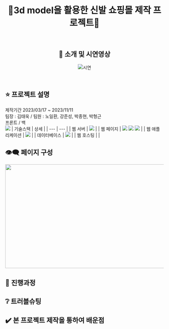 <div align=center>
 
# 👟3d model을 활용한 신발 쇼핑몰 제작 프로젝트:mans_shoe:

<br/>

 
  
## :stars: 소개 및 시연영상
![시연](https://github.com/Github-AppData/Graduation_work/assets/100830409/d2ef2e7b-48d1-4a7e-814e-9ffd9edd696f)

 
<!-- summary 아래 한칸 공백 두고 내용 삽입 -->

</div>

<br/>

## :star: 프로젝트 설명
제작기간 2023/03/17 ~ 2023/11/11 <br/>
팀장 : 김태욱 / 팀원 : 노일환, 강준성, 박종현, 박형근 <br/>
프론트 / 백 <br/>
<img src="https://img.shields.io/badge/Sketchfab-1CAAD9?style=for-the-badge&logo=Sketchfab&logoColor=white">
| 기술스택 | 상세 |
| --- | --- |
| 웹 서버 |  <img src="https://img.shields.io/badge/Spring Boot-6DB33F?style=for-the-badge&logo=Spring Boot&logoColor=white"> |
| 웹 페이지 | <img src="https://img.shields.io/badge/Html5-E34F26?style=for-the-badge&logo=Html5&logoColor=white">                                                                     <img src="https://img.shields.io/badge/CSS3-1572B6?style=for-the-badge&logo=CSS3&logoColor=white">                                                                       <img src="https://img.shields.io/badge/JavaScript-F7DF1E?style=for-the-badge&logo=JavaScript&logoColor=white">                                                            |
| 웹 애플리케이션 | <img src="https://img.shields.io/badge/Thymeleaf-005F0F?style=for-the-badge&logo=Thymeleaf&logoColor=white"> |
| 데이터베이스 | <img src="https://img.shields.io/badge/MySQL-4479A1?style=for-the-badge&logo=MySQL&logoColor=white"> |
| 웹 호스팅 |  | <br/>
## :eye_speech_bubble: 페이지 구성
<img src = "https://user-images.githubusercontent.com/100830409/231042686-0a185190-c858-4e47-bef1-198aecc68022.png" width = " 660 " height = " 330 " >

## :page_with_curl: 진행과정

## :grey_question: 트러블슈팅

## :heavy_check_mark: 본 프로젝트 제작을 통하여 배운점

